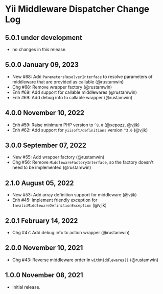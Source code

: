 # Yii Middleware Dispatcher Change Log

## 5.0.1 under development

- no changes in this release.

## 5.0.0 January 09, 2023

- New #68: Add `ParametersResolverInterface` to resolve parameters of middleware that are provided as callable (@rustamwin)
- Chg #68: Remove wrapper factory (@rustamwin)
- Enh #69: Add support for callable middlewares (@rustamwin)
- Enh #69: Add debug info to callable wrapper (@rustamwin)

## 4.0.0 November 10, 2022

- Enh #59: Raise minimum PHP version to `^8.0` (@xepozz, @vjik)
- Enh #62: Add support for `yiisoft/definitions` version `^3.0` (@vjik)

## 3.0.0 September 07, 2022

- New #55: Add wrapper factory (@rustamwin)
- Chg #56: Remove `MiddlewareFactoryInterface`, so the factory doesn't need to be implemented (@rustamwin)

## 2.1.0 August 05, 2022

- New #53: Add array definition support for middleware (@vjik)
- Enh #45: Implement friendly exception for `InvalidMiddlewareDefinitionException` (@vjik)

## 2.0.1 February 14, 2022

- Chg #47: Add debug info to action wrapper (@rustamwin)

## 2.0.0 November 10, 2021

- Chg #43: Reverse middleware order in `withMiddlewares()` (@rustamwin)

## 1.0.0 November 08, 2021

- Initial release.
